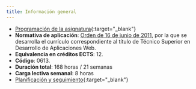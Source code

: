 ```yaml
---
title: Información general
---
```


- [Programación de la asignatura](assets/INF-2DAW-DWESE-C24-25.pdf){:target="_blank"}
- **Normativa de aplicación**: [Orden de 16 de junio de
  2011](http://www.juntadeandalucia.es/boja/2011/149/23), por la que se
  desarrolla el currículo correspondiente al título de Técnico Superior en
  Desarrollo de Aplicaciones Web.
- **Equivalencia en créditos ECTS**: 12.
- **Código**: 0613.
- **Duración total**: 168 horas / 21 semanas
- **Carga lectiva semanal**: 8 horas
- [Planificación y seguimiento](https://checkvist.com/checklists/844345){:target="_blank"}

